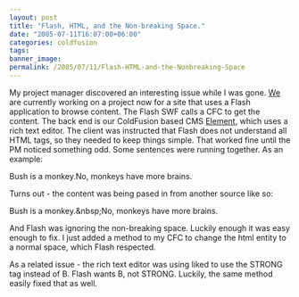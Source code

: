 ```yaml
---
layout: post
title: "Flash, HTML, and the Non-breaking Space."
date: "2005-07-11T16:07:00+06:00"
categories: coldfusion 
tags: 
banner_image: 
permalink: /2005/07/11/Flash-HTML-and-the-Nonbreaking-Space
---
```


My project manager discovered an interesting issue while I was gone. <a href="http://www.mindseye.com">We</a> are currently working on a project now for a site that uses a Flash application to browse content. The Flash SWF calls a CFC to get the content. The back end is our ColdFusion based CMS <a href="http://www.mindseyeelement.com">Element</a>, which uses a rich text editor. The client was instructed that Flash does not understand all HTML tags, so they needed to keep things simple. That worked fine until the PM noticed something odd. Some sentences were running together. As an example:

Bush is a monkey.No, monkeys have more brains.

Turns out - the content was being pased in from another source like so:

Bush is a monkey.&amp;nbsp;No, monkeys have more brains.

And Flash was ignoring the non-breaking space. Luckily enough it was easy enough to fix. I just added a method to my CFC to change the html entity to a normal space, which Flash respected.

As a related issue - the rich text editor was using liked to use the STRONG tag instead of B. Flash wants B, not STRONG. Luckily, the same method easily fixed that as well.